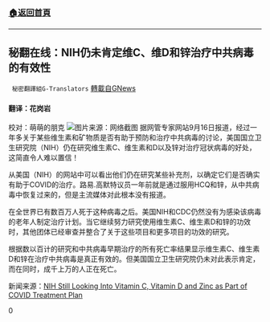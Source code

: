 ###  [:house:返回首頁](https://github.com/ourhimalayas/txt)
---


## 秘翻在线：NIH仍未肯定维C、维D和锌治疗中共病毒的有效性
` 秘密翻譯組G-Translators` [轉載自GNews](https://gnews.org/zh-hans/1537693/)

#### 翻译：花岗岩
校对：萌萌的朋克
![](https://assets.gnews.org/wp-content/uploads/2021/09/5-24.jpg)图片来源：网络截图
据网管专家网站9月16日报道，经过一年多关于某些维生素和矿物质是否有助于预防和治疗中共病毒的讨论，美国国立卫生研究院（NIH）仍在研究维生素C、维生素和D以及锌对治疗冠状病毒的好处，这简直令人难以置信！

从美国（NIH）的网站中可以看出他们仍在研究某些补充剂，以确定它们是否确实有助于COVID的治疗。路易.高默特议员一年前就是通过服用HCQ和锌，从中共病毒中恢复过来的，但是主流媒体对此根本没有报道。

在全世界已有数百万人死于这种病毒之后。美国NIH和CDC仍然没有为感染该病毒的老年人制定治疗计划。当它继续努力研究使用维生素C、维生素D和锌的功效时，其他团体已经审查并整合了关于这些项目和更多项目的功效的研究。

根据数以百计的研究和中共病毒早期治疗的所有死亡率结果显示维生素C、维生素D和锌在治疗中共病毒是真正有效的。但美国国立卫生研究院仍未对此表示肯定，而在同时，成千上万的人正在死亡。

新闻来源：[NIH Still Looking Into Vitamin C, Vitamin D and Zinc as Part of COVID Treatment Plan](https://www.thegatewaypundit.com/2021/09/nih-now-includes-vitamin-c-vitamin-d-zinc-recommended-prevention-treatment-covid/)

0

